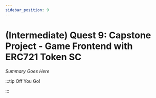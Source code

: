 ```yaml
---
sidebar_position: 9
---
```


# (Intermediate) Quest 9: Capstone Project - Game Frontend with ERC721 Token SC

_Summary Goes Here_

:::tip Off You Go!

<QuestButton text="Happy Questing" link='' />

:::

